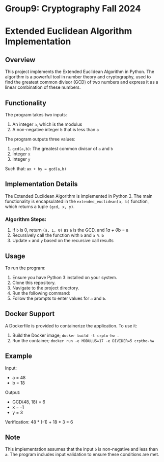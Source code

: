 # Group9: Cryptography Fall 2024

# Extended Euclidean Algorithm Implementation

## Overview

This project implements the Extended Euclidean Algorithm in Python. The algorithm is a powerful tool in number theory and cryptography, used to find the greatest common divisor (GCD) of two numbers and express it as a linear combination of these numbers.

## Functionality

The program takes two inputs:
1. An integer `a`, which is the modulus
2. A non-negative integer `b` that is less than `a`

The program outputs three values:
1. `gcd(a,b)`: The greatest common divisor of `a` and `b`
2. Integer `x`
3. Integer `y`

Such that: `ax + by = gcd(a,b)`

## Implementation Details

The Extended Euclidean Algorithm is implemented in Python 3. The main functionality is encapsulated in the `extended_euclidean(a, b)` function, which returns a tuple `(gcd, x, y)`.

### Algorithm Steps:

1. If `b` is 0, return `(a, 1, 0)` as `a` is the GCD, and 1*a + 0*b = a
2. Recursively call the function with `b` and `a % b`
3. Update `x` and `y` based on the recursive call results

## Usage

To run the program:

1. Ensure you have Python 3 installed on your system.
2. Clone this repository.
3. Navigate to the project directory.
4. Run the following command:
5. Follow the prompts to enter values for `a` and `b`.

## Docker Support

A Dockerfile is provided to containerize the application. To use it:

1. Build the Docker image; `docker build -t crpto-hw .`
2. Run the container; `docker run -e MODULUS=17 -e DIVIDER=5 crptho-hw`

## Example

Input:
- a = 48
- b = 18

Output:
- GCD(48, 18) = 6
- x = -1
- y = 3

Verification: 48 * (-1) + 18 * 3 = 6

## Note

This implementation assumes that the input `b` is non-negative and less than `a`. The program includes input validation to ensure these conditions are met.

